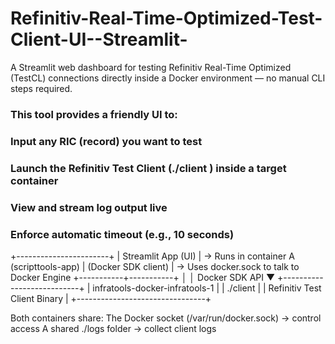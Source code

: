 # Refinitiv-Real-Time-Optimized-Test-Client-UI--Streamlit-
A Streamlit web dashboard for testing Refinitiv Real-Time Optimized (TestCL) connections directly inside a Docker environment — no manual CLI steps required.

### This tool provides a friendly UI to:

### Input any RIC (record) you want to test

### Launch the Refinitiv Test Client (./client <ric>) inside a target container

### View and stream log output live

### Enforce automatic timeout (e.g., 10 seconds)


+-----------------------+
|  Streamlit App (UI)   |   → Runs in container A (scripttools-app)
|  (Docker SDK client)  |   → Uses docker.sock to talk to Docker Engine
+-----------+-----------+
            │
            │ Docker SDK API
            ▼
+---------------------------+
| infratools-docker-infratools-1 |
|  ./client <record>             |
|  Refinitiv Test Client Binary  |
+--------------------------------+


Both containers share:
The Docker socket (/var/run/docker.sock) → control access
A shared ./logs folder → collect client logs

